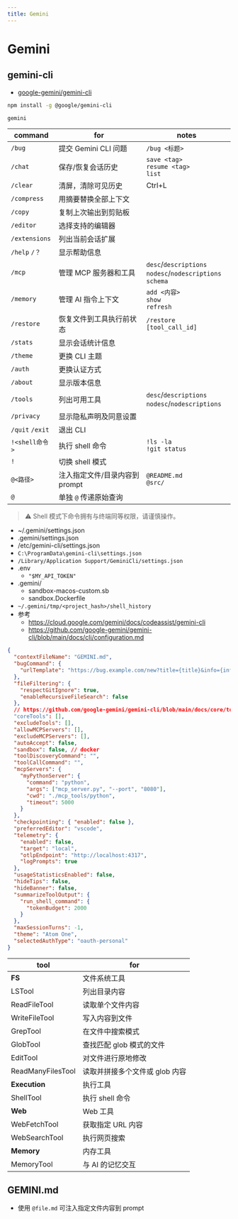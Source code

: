 ```yaml
---
title: Gemini
---
```


# Gemini

## gemini-cli

- [google-gemini/gemini-cli](https://github.com/google-gemini/gemini-cli)

```bash
npm install -g @google/gemini-cli

gemini
```

| command         | for                            | notes                                                          |
| --------------- | ------------------------------ | -------------------------------------------------------------- |
| `/bug`          | 提交 Gemini CLI 问题           | `/bug <标题>`                                                  |
| `/chat`         | 保存/恢复会话历史              | `save <tag>`<br>`resume <tag>`<br>`list`                       |
| `/clear`        | 清屏，清除可见历史             | Ctrl+L                                                         |
| `/compress`     | 用摘要替换全部上下文           |
| `/copy`         | 复制上次输出到剪贴板           |
| `/editor`       | 选择支持的编辑器               |
| `/extensions`   | 列出当前会话扩展               |
| `/help` `/？`   | 显示帮助信息                   |
| `/mcp`          | 管理 MCP 服务器和工具          | `desc`/`descriptions`<br>`nodesc`/`nodescriptions`<br>`schema` |
| `/memory`       | 管理 AI 指令上下文             | `add <内容>`<br>`show`<br>`refresh`                            |
| `/restore`      | 恢复文件到工具执行前状态       | `/restore [tool_call_id]`                                      |
| `/stats`        | 显示会话统计信息               |
| `/theme`        | 更换 CLI 主题                  |
| `/auth`         | 更换认证方式                   |
| `/about`        | 显示版本信息                   |
| `/tools`        | 列出可用工具                   | `desc`/`descriptions`<br>`nodesc`/`nodescriptions`             |
| `/privacy`      | 显示隐私声明及同意设置         |
| `/quit` `/exit` | 退出 CLI                       |
| `!<shell命令>`  | 执行 shell 命令                | `!ls -la`<br>`!git status`                                     |
| `!`             | 切换 shell 模式                |
| `@<路径>`       | 注入指定文件/目录内容到 prompt | `@README.md`<br>`@src/`                                        |
| `@`             | 单独 `@` 传递原始查询          |

> ⚠️ Shell 模式下命令拥有与终端同等权限，请谨慎操作。

- ~/.gemini/settings.json
- .gemini/settings.json
- /etc/gemini-cli/settings.json
- `C:\ProgramData\gemini-cli\settings.json`
- `/Library/Application Support/GeminiCli/settings.json`
- .env
  - `"$MY_API_TOKEN"`
- .gemini/
  - sandbox-macos-custom.sb
  - sandbox.Dockerfile
- `~/.gemini/tmp/<project_hash>/shell_history`
- 参考
  - https://cloud.google.com/gemini/docs/codeassist/gemini-cli
  - https://github.com/google-gemini/gemini-cli/blob/main/docs/cli/configuration.md

```json
{
  "contextFileName": "GEMINI.md",
  "bugCommand": {
    "urlTemplate": "https://bug.example.com/new?title={title}&info={info}"
  },
  "fileFiltering": {
    "respectGitIgnore": true,
    "enableRecursiveFileSearch": false
  },
  // https://github.com/google-gemini/gemini-cli/blob/main/docs/core/tools-api.md#built-in-tools
  "coreTools": [],
  "excludeTools": [],
  "allowMCPServers": [],
  "excludeMCPServers": [],
  "autoAccept": false,
  "sandbox": false, // docker
  "toolDiscoveryCommand": "",
  "toolCallCommand": "",
  "mcpServers": {
    "myPythonServer": {
      "command": "python",
      "args": ["mcp_server.py", "--port", "8080"],
      "cwd": "./mcp_tools/python",
      "timeout": 5000
    }
  },
  "checkpointing": { "enabled": false },
  "preferredEditor": "vscode",
  "telemetry": {
    "enabled": false,
    "target": "local",
    "otlpEndpoint": "http://localhost:4317",
    "logPrompts": true
  },
  "usageStatisticsEnabled": false,
  "hideTips": false,
  "hideBanner": false,
  "summarizeToolOutput": {
    "run_shell_command": {
      "tokenBudget": 2000
    }
  },
  "maxSessionTurns": -1,
  "theme": "Atom One",
  "selectedAuthType": "oauth-personal"
}
```

| tool              | for                            |
| ----------------- | ------------------------------ |
| **FS**            | 文件系统工具                   |
| LSTool            | 列出目录内容                   |
| ReadFileTool      | 读取单个文件内容               |
| WriteFileTool     | 写入内容到文件                 |
| GrepTool          | 在文件中搜索模式               |
| GlobTool          | 查找匹配 glob 模式的文件       |
| EditTool          | 对文件进行原地修改             |
| ReadManyFilesTool | 读取并拼接多个文件或 glob 内容 |
| **Execution**     | 执行工具                       |
| ShellTool         | 执行 shell 命令                |
| **Web**           | Web 工具                       |
| WebFetchTool      | 获取指定 URL 内容              |
| WebSearchTool     | 执行网页搜索                   |
| **Memory**        | 内存工具                       |
| MemoryTool        | 与 AI 的记忆交互               |

## GEMINI.md

- 使用 `@file.md` 可注入指定文件内容到 prompt
